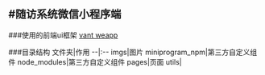 #随访系统微信小程序端
---
###使用的前端ui框架
[vant weapp](https://youzan.github.io/vant-weapp/#/quickstart)

###目录结构
文件夹|作用
--|:--
imgs|图片
miniprogram_npm|第三方自定义组件
node_modules|第三方自定义组件
pages|页面
utils|